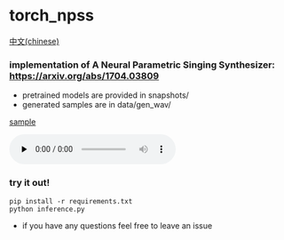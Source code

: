 # torch_npss

[中文(chinese)](README_CN.md)

### implementation of A Neural Parametric Singing Synthesizer: https://arxiv.org/abs/1704.03809
* pretrained models are provided in snapshots/
* generated samples are in data/gen_wav/ 

[sample](https://soundcloud.com/sean-zhao-236492288/29-test)

<audio id="audio" controls="" preload="none">
<source id="mp3" src="data/gen_wav/29test.wav">
</audio>

### try it out!
``` 
pip install -r requirements.txt 
python inference.py
```
* if you have any questions feel free to leave an issue

